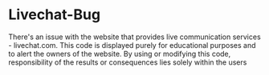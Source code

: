 # Livechat-Bug

There's an issue with the website that provides live communication services - livechat.com. This code is displayed purely for educational purposes and to alert the owners of the website. By using or modifying this code, responsibility of the results or consequences lies solely within the users
